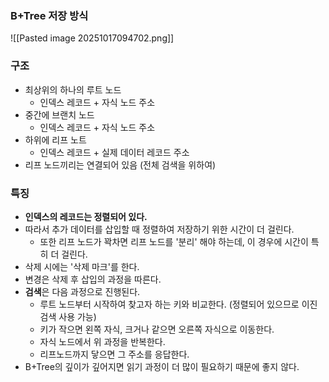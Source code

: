 ### B+Tree 저장 방식
![[Pasted image 20251017094702.png]]
### 구조
- 최상위의 하나의 루트 노드
	- 인덱스 레코드 + 자식 노드 주소
- 중간에 브랜치 노드
	- 인덱스 레코드 + 자식 노드 주소
- 하위에 리프 노트
	- 인덱스 레코드 + 실제 데이터 레코드 주소
- 리프 노드끼리는 연결되어 있음 (전체 검색을 위하여)
### 특징
- **인덱스의 레코드는 정렬되어 있다.**
- 따라서 추가 데이터를 삽입할 때 정렬하여 저장하기 위한 시간이 더 걸린다.
	- 또한 리프 노드가 꽉차면 리프 노드를 '분리' 해야 하는데, 이 경우에 시간이 특히 더 걸린다.
- 삭제 시에는 '삭제 마크'를 한다.
- 변경은 삭제 후 삽입의 과정을 따른다.
- **검색**은 다음 과정으로 진행된다.
	- 루트 노드부터 시작하여 찾고자 하는 키와 비교한다. (정렬되어 있으므로 이진 검색 사용 가능)
	- 키가 작으면 왼쪽 자식, 크거나 같으면 오른쪽 자식으로 이동한다.
	- 자식 노드에서 위 과정을 반복한다.
	- 리프노드까지 닿으면 그 주소를 응답한다.
- B+Tree의 깊이가 깊어지면 읽기 과정이 더 많이 필요하기 때문에 좋지 않다.

